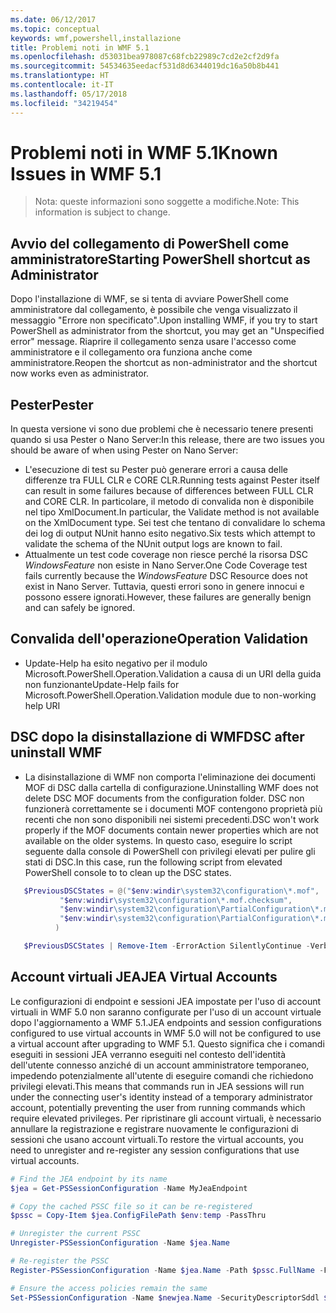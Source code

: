 ```yaml
---
ms.date: 06/12/2017
ms.topic: conceptual
keywords: wmf,powershell,installazione
title: Problemi noti in WMF 5.1
ms.openlocfilehash: d53031bea978087c68fcb22989c7cd2e2cf2d9fa
ms.sourcegitcommit: 54534635eedacf531d8d6344019dc16a50b8b441
ms.translationtype: HT
ms.contentlocale: it-IT
ms.lasthandoff: 05/17/2018
ms.locfileid: "34219454"
---
```

# <a name="known-issues-in-wmf-51"></a><span data-ttu-id="54ab0-103">Problemi noti in WMF 5.1</span><span class="sxs-lookup"><span data-stu-id="54ab0-103">Known Issues in WMF 5.1</span></span> #

> <span data-ttu-id="54ab0-104">Nota: queste informazioni sono soggette a modifiche.</span><span class="sxs-lookup"><span data-stu-id="54ab0-104">Note: This information is subject to change.</span></span>

## <a name="starting-powershell-shortcut-as-administrator"></a><span data-ttu-id="54ab0-105">Avvio del collegamento di PowerShell come amministratore</span><span class="sxs-lookup"><span data-stu-id="54ab0-105">Starting PowerShell shortcut as Administrator</span></span>
<span data-ttu-id="54ab0-106">Dopo l'installazione di WMF, se si tenta di avviare PowerShell come amministratore dal collegamento, è possibile che venga visualizzato il messaggio "Errore non specificato".</span><span class="sxs-lookup"><span data-stu-id="54ab0-106">Upon installing WMF, if you try to start PowerShell as administrator from the shortcut, you may get an "Unspecified error" message.</span></span>
<span data-ttu-id="54ab0-107">Riaprire il collegamento senza usare l'accesso come amministratore e il collegamento ora funziona anche come amministratore.</span><span class="sxs-lookup"><span data-stu-id="54ab0-107">Reopen the shortcut as non-administrator and the shortcut now works even as administrator.</span></span>

## <a name="pester"></a><span data-ttu-id="54ab0-108">Pester</span><span class="sxs-lookup"><span data-stu-id="54ab0-108">Pester</span></span>
<span data-ttu-id="54ab0-109">In questa versione vi sono due problemi che è necessario tenere presenti quando si usa Pester o Nano Server:</span><span class="sxs-lookup"><span data-stu-id="54ab0-109">In this release, there are two issues you should be aware of when using Pester on Nano Server:</span></span>

* <span data-ttu-id="54ab0-110">L'esecuzione di test su Pester può generare errori a causa delle differenze tra FULL CLR e CORE CLR.</span><span class="sxs-lookup"><span data-stu-id="54ab0-110">Running tests against Pester itself can result in some failures because of differences between FULL CLR and CORE CLR.</span></span> <span data-ttu-id="54ab0-111">In particolare, il metodo di convalida non è disponibile nel tipo XmlDocument.</span><span class="sxs-lookup"><span data-stu-id="54ab0-111">In particular, the Validate method is not available on the XmlDocument type.</span></span> <span data-ttu-id="54ab0-112">Sei test che tentano di convalidare lo schema dei log di output NUnit hanno esito negativo.</span><span class="sxs-lookup"><span data-stu-id="54ab0-112">Six tests which attempt to validate the schema of the NUnit output logs are known to fail.</span></span>
* <span data-ttu-id="54ab0-113">Attualmente un test code coverage non riesce perché la risorsa DSC *WindowsFeature* non esiste in Nano Server.</span><span class="sxs-lookup"><span data-stu-id="54ab0-113">One Code Coverage test fails currently because the *WindowsFeature* DSC Resource does not exist in Nano Server.</span></span> <span data-ttu-id="54ab0-114">Tuttavia, questi errori sono in genere innocui e possono essere ignorati.</span><span class="sxs-lookup"><span data-stu-id="54ab0-114">However, these failures are generally benign and can safely be ignored.</span></span>

## <a name="operation-validation"></a><span data-ttu-id="54ab0-115">Convalida dell'operazione</span><span class="sxs-lookup"><span data-stu-id="54ab0-115">Operation Validation</span></span>

* <span data-ttu-id="54ab0-116">Update-Help ha esito negativo per il modulo Microsoft.PowerShell.Operation.Validation a causa di un URI della guida non funzionante</span><span class="sxs-lookup"><span data-stu-id="54ab0-116">Update-Help fails for Microsoft.PowerShell.Operation.Validation module due to non-working help URI</span></span>

## <a name="dsc-after-uninstall-wmf"></a><span data-ttu-id="54ab0-117">DSC dopo la disinstallazione di WMF</span><span class="sxs-lookup"><span data-stu-id="54ab0-117">DSC after uninstall WMF</span></span>
* <span data-ttu-id="54ab0-118">La disinstallazione di WMF non comporta l'eliminazione dei documenti MOF di DSC dalla cartella di configurazione.</span><span class="sxs-lookup"><span data-stu-id="54ab0-118">Uninstalling WMF does not delete DSC MOF documents from the configuration folder.</span></span> <span data-ttu-id="54ab0-119">DSC non funzionerà correttamente se i documenti MOF contengono proprietà più recenti che non sono disponibili nei sistemi precedenti.</span><span class="sxs-lookup"><span data-stu-id="54ab0-119">DSC won't work properly if the MOF documents contain newer properties which are not available on the older systems.</span></span> <span data-ttu-id="54ab0-120">In questo caso, eseguire lo script seguente dalla console di PowerShell con privilegi elevati per pulire gli stati di DSC.</span><span class="sxs-lookup"><span data-stu-id="54ab0-120">In this case, run the following script from elevated PowerShell console to to clean up the DSC states.</span></span>
 ```powershell
    $PreviousDSCStates = @("$env:windir\system32\configuration\*.mof",
            "$env:windir\system32\configuration\*.mof.checksum",
            "$env:windir\system32\configuration\PartialConfiguration\*.mof",
            "$env:windir\system32\configuration\PartialConfiguration\*.mof.checksum"
           )

    $PreviousDSCStates | Remove-Item -ErrorAction SilentlyContinue -Verbose
 ```

## <a name="jea-virtual-accounts"></a><span data-ttu-id="54ab0-121">Account virtuali JEA</span><span class="sxs-lookup"><span data-stu-id="54ab0-121">JEA Virtual Accounts</span></span>
<span data-ttu-id="54ab0-122">Le configurazioni di endpoint e sessioni JEA impostate per l'uso di account virtuali in WMF 5.0 non saranno configurate per l'uso di un account virtuale dopo l'aggiornamento a WMF 5.1.</span><span class="sxs-lookup"><span data-stu-id="54ab0-122">JEA endpoints and session configurations configured to use virtual accounts in WMF 5.0 will not be configured to use a virtual account after upgrading to WMF 5.1.</span></span>
<span data-ttu-id="54ab0-123">Questo significa che i comandi eseguiti in sessioni JEA verranno eseguiti nel contesto dell'identità dell'utente connesso anziché di un account amministratore temporaneo, impedendo potenzialmente all'utente di eseguire comandi che richiedono privilegi elevati.</span><span class="sxs-lookup"><span data-stu-id="54ab0-123">This means that commands run in JEA sessions will run under the connecting user's identity instead of a temporary administrator account, potentially preventing the user from running commands which require elevated privileges.</span></span>
<span data-ttu-id="54ab0-124">Per ripristinare gli account virtuali, è necessario annullare la registrazione e registrare nuovamente le configurazioni di sessioni che usano account virtuali.</span><span class="sxs-lookup"><span data-stu-id="54ab0-124">To restore the virtual accounts, you need to unregister and re-register any session configurations that use virtual accounts.</span></span>

```powershell
# Find the JEA endpoint by its name
$jea = Get-PSSessionConfiguration -Name MyJeaEndpoint

# Copy the cached PSSC file so it can be re-registered
$pssc = Copy-Item $jea.ConfigFilePath $env:temp -PassThru

# Unregister the current PSSC
Unregister-PSSessionConfiguration -Name $jea.Name

# Re-register the PSSC
Register-PSSessionConfiguration -Name $jea.Name -Path $pssc.FullName -Force

# Ensure the access policies remain the same
Set-PSSessionConfiguration -Name $newjea.Name -SecurityDescriptorSddl $jea.SecurityDescriptorSddl
```
